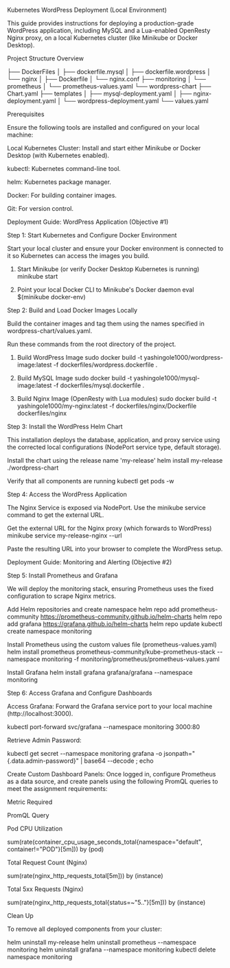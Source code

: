 Kubernetes WordPress Deployment (Local Environment)

This guide provides instructions for deploying a production-grade WordPress application, including MySQL and a Lua-enabled OpenResty Nginx proxy, on a local Kubernetes cluster (like Minikube or Docker Desktop).

Project Structure Overview

├── DockerFiles │ ├── dockerfile.mysql │ ├── dockerfile.wordpress │ └── nginx │ ├── Dockerfile │ └── nginx.conf ├── monitoring │ └── prometheus │ └── prometheus-values.yaml └── wordpress-chart ├── Chart.yaml ├── templates │ ├── mysql-deployment.yaml │ ├── nginx-deployment.yaml │ └── wordpress-deployment.yaml └── values.yaml

Prerequisites

Ensure the following tools are installed and configured on your local machine:

Local Kubernetes Cluster: Install and start either Minikube or Docker Desktop (with Kubernetes enabled).

kubectl: Kubernetes command-line tool.

helm: Kubernetes package manager.

Docker: For building container images.

Git: For version control.

Deployment Guide: WordPress Application (Objective #1)

Step 1: Start Kubernetes and Configure Docker Environment

Start your local cluster and ensure your Docker environment is connected to it so Kubernetes can access the images you build.

1. Start Minikube (or verify Docker Desktop Kubernetes is running)
minikube start

2. Point your local Docker CLI to Minikube's Docker daemon
eval $(minikube docker-env)

Step 2: Build and Load Docker Images Locally

Build the container images and tag them using the names specified in wordpress-chart/values.yaml.

Run these commands from the root directory of the project.

1. Build WordPress Image
sudo docker build -t yashingole1000/wordpress-image:latest -f dockerfiles/wordpress.dockerfile .

2. Build MySQL Image
sudo docker build -t yashingole1000/mysql-image:latest -f dockerfiles/mysql.dockerfile .

3. Build Nginx Image (OpenResty with Lua modules)
sudo docker build -t yashingole1000/my-nginx:latest -f dockerfiles/nginx/Dockerfile dockerfiles/nginx

Step 3: Install the WordPress Helm Chart

This installation deploys the database, application, and proxy service using the corrected local configurations (NodePort service type, default storage).

Install the chart using the release name 'my-release'
helm install my-release ./wordpress-chart

Verify that all components are running
kubectl get pods -w

Step 4: Access the WordPress Application

The Nginx Service is exposed via NodePort. Use the minikube service command to get the external URL.

Get the external URL for the Nginx proxy (which forwards to WordPress)
minikube service my-release-nginx --url

Paste the resulting URL into your browser to complete the WordPress setup.

Deployment Guide: Monitoring and Alerting (Objective #2)

Step 5: Install Prometheus and Grafana

We will deploy the monitoring stack, ensuring Prometheus uses the fixed configuration to scrape Nginx metrics.

Add Helm repositories and create namespace
helm repo add prometheus-community https://prometheus-community.github.io/helm-charts helm repo add grafana https://grafana.github.io/helm-charts helm repo update kubectl create namespace monitoring

Install Prometheus using the custom values file (prometheus-values.yaml)
helm install prometheus prometheus-community/kube-prometheus-stack
--namespace monitoring
-f monitoring/prometheus/prometheus-values.yaml

Install Grafana
helm install grafana grafana/grafana --namespace monitoring

Step 6: Access Grafana and Configure Dashboards

Access Grafana: Forward the Grafana service port to your local machine (http://localhost:3000).

kubectl port-forward svc/grafana --namespace monitoring 3000:80

Retrieve Admin Password:

kubectl get secret --namespace monitoring grafana -o jsonpath="{.data.admin-password}" | base64 --decode ; echo

Create Custom Dashboard Panels: Once logged in, configure Prometheus as a data source, and create panels using the following PromQL queries to meet the assignment requirements:

Metric Required

PromQL Query

Pod CPU Utilization

sum(rate(container_cpu_usage_seconds_total{namespace="default", container!="POD"}[5m])) by (pod)

Total Request Count (Nginx)

sum(rate(nginx_http_requests_total[5m])) by (instance)

Total 5xx Requests (Nginx)

sum(rate(nginx_http_requests_total{status=~"5.."}[5m])) by (instance)

Clean Up

To remove all deployed components from your cluster:

helm uninstall my-release helm uninstall prometheus --namespace monitoring helm uninstall grafana --namespace monitoring kubectl delete namespace monitoring
